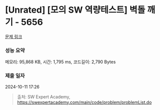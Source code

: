 # [Unrated] [모의 SW 역량테스트] 벽돌 깨기 - 5656 

[문제 링크](https://swexpertacademy.com/main/code/problem/problemDetail.do?contestProbId=AWXRQm6qfL0DFAUo) 

### 성능 요약

메모리: 95,868 KB, 시간: 1,795 ms, 코드길이: 2,790 Bytes

### 제출 일자

2024-10-11 17:26



> 출처: SW Expert Academy, https://swexpertacademy.com/main/code/problem/problemList.do